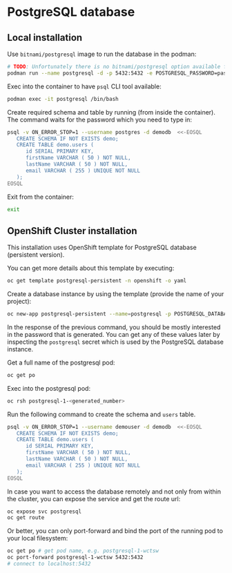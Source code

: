 # PostgreSQL database

## Local installation

Use `bitnami/postgresql` image to run the database in the podman:

```bash
# TODO: Unfortunately there is no bitnami/postgresql option available for ppc64le architecture
podman run --name postgresql -d -p 5432:5432 -e POSTGRESQL_PASSWORD=password123 -e POSTGRESQL_DATABASE=demodb docker.io/bitnami/postgresql:latest
```

Exec into the container to have `psql` CLI tool available:

```bash
podman exec -it postgresql /bin/bash
```

Create required schema and table by running (from inside the container). The command waits for the password which you need to type in:

```bash
psql -v ON_ERROR_STOP=1 --username postgres -d demodb  <<-EOSQL
   CREATE SCHEMA IF NOT EXISTS demo;
   CREATE TABLE demo.users (
      id SERIAL PRIMARY KEY,
      firstName VARCHAR ( 50 ) NOT NULL,
      lastName VARCHAR ( 50 ) NOT NULL,
      email VARCHAR ( 255 ) UNIQUE NOT NULL
   );
EOSQL
```

Exit from the container:

```bash
exit
```

## OpenShift Cluster installation

This installation uses OpenShift template for PostgreSQL database (persistent version).

You can get more details about this template by executing:

```bash
oc get template postgresql-persistent -n openshift -o yaml
```

Create a database instance by using the template (provide the name of your project):

```bash
oc new-app postgresql-persistent --name=postgresql -p POSTGRESQL_DATABASE=demodb -p POSTGRESQL_USER=demouser -n <your_project_name>
```

In the response of the previous command, you should be mostly interested in the password that is generated. You can get any of these values later by inspecting the `postgresql` secret which is used by the PostgreSQL database instance.

Get a full name of the postgresql pod:

```bash
oc get po
```

Exec into the postgresql pod:

```bash
oc rsh postgresql-1-<generated_number>
```

Run the following command to create the schema and `users` table.

```bash
psql -v ON_ERROR_STOP=1 --username demouser -d demodb  <<-EOSQL
   CREATE SCHEMA IF NOT EXISTS demo;
   CREATE TABLE demo.users (
      id SERIAL PRIMARY KEY,
      firstName VARCHAR ( 50 ) NOT NULL,
      lastName VARCHAR ( 50 ) NOT NULL,
      email VARCHAR ( 255 ) UNIQUE NOT NULL
   );
EOSQL
```

In case you want to access the database remotely and not only from within the cluster, you can expose the service and get the route url:

```bash
oc expose svc postgresql
oc get route
```

Or better, you can only port-forward and bind the port of the running pod to your local filesystem:

```bash
oc get po # get pod name, e.g. postgresql-1-wctsw
oc port-forward postgresql-1-wctsw 5432:5432
# connect to localhost:5432
```
